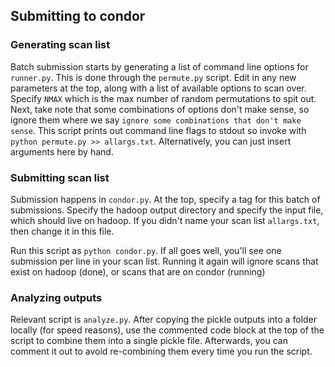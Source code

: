 ## Submitting to condor

### Generating scan list
Batch submission starts by generating a list of command line
options for `runner.py`. This is done through the `permute.py`
script. Edit in any new parameters at the top, along with a 
list of available options to scan over. Specify `NMAX` which
is the max number of random permutations to spit out. Next,
take note that some combinations of options don't make sense,
so ignore them where we say `ignore some combinations that don't
make sense`. This script prints out command line flags to stdout
so invoke with `python permute.py >> allargs.txt`. Alternatively,
you can just insert arguments here by hand.

### Submitting scan list
Submission happens in `condor.py`. At the top, specify a 
tag for this batch of submissions. Specify the hadoop output directory
and specify the input file, which should live on hadoop.
If you didn't name your scan list `allargs.txt`, then change it
in this file.

Run this script as `python condor.py`.
If all goes well, you'll see one submission per line in
your scan list. Running it again will ignore scans that exist
on hadoop (done), or scans that are on condor (running)

### Analyzing outputs
Relevant script is `analyze.py`. After copying the pickle
outputs into a folder locally (for speed reasons), use
the commented code block at the top of the script to combine
them into a single pickle file. Afterwards, you can comment it
out to avoid re-combining them every time you run the script.
